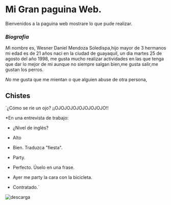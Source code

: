 #  Mi Gran paguina Web.



Bienvenidos a la paguina web mostrare lo que pude realizar. 
### _Biografia_
 
*M*i nombre es, Wesner Daniel Mendoza Soledispa,hijo mayor de 3 hermanos mi edad es de 21 años  naci en la ciudad de guayaquil, un dia martes 25 de agosto del año 1998, me gusta mucho realizar actividades en las que tenga que dar lo mejor de mi aunque no siempre salgan bien,me gusta salir,me gustan los perros.

*N*o me gusta que me mientan o que alguien abuse de otra persona,


## Chistes


`¿Cómo se ríe un ojo?
¡¡OJOJOJOJOJOJOJOJO!!



*En una entrevista de trabajo:
- ¿Nivel de inglés?


- Alto


- Bien. Traduzca "fiesta".


- Party.


- Perfecto. Úselo en una frase.


- Ayer me party la cara con la bicicleta.


- Contratado.`

![descarga](https://user-images.githubusercontent.com/57574200/68559482-2fb89a00-040b-11ea-83a8-b3e7cd84bc80.png)



